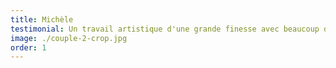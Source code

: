 ```yaml
---
title: Michèle
testimonial: Un travail artistique d'une grande finesse avec beaucoup d'attention portée aux détails ! De beaux bijoux à un prix très abordable, idéal pour offrir aux copines. Je recommande chaudement !
image: ./couple-2-crop.jpg
order: 1
---
```

